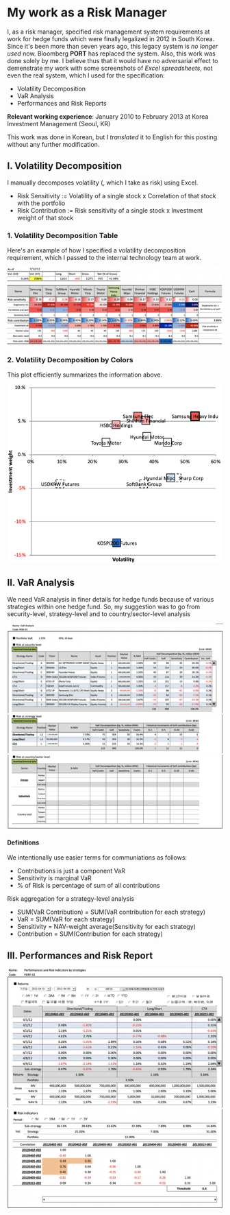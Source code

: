 # My work as a Risk Manager
I, as a risk manager, specified risk management system requirements at work for hedge funds which were finally legalized in 2012 in South Korea. Since it's been more than seven years ago, this legacy system is *no longer used* now. Bloomberg **PORT** has replaced the system. Also, this work was done solely by me. I believe thus that it would have no adversarial effect to demenstrate my work with some screenshots of *Excel spreadsheets*, not even the real system, which I used for the specification:
- Volatility Decomposition
- VaR Analysis
- Performances and Risk Reports

**Relevant working experience**: January 2010 to February 2013 at Korea Investment Management (Seoul, KR)

This work was done in Korean, but I *translated* it to English for this posting without any further modification.

## I. Volatility Decomposition
I manually decomposes volatility (, which I take as risk) using Excel.
- Risk Sensitivity := Volatility of a single stock x Correlation of that stock with the portfolio
- Risk Contribution := Risk sensitivity of a single stock x Investment weight of that stock


### 1. Volatility Decomposition Table
Here's an example of how I specified a volatility decomposition requirement, which I passed to the internal technology team at work.

![volatility_decomposition](volatility_decomposition.png)


### 2. Volatility Decomposition by Colors
This plot efficiently summarizes the information above.

![volatility_decomposition_by_colors](volatility_decomposition_by_colors.png)



## II. VaR Analysis
We need VaR analysis in finer details for hedge funds because of various strategies within one hedge fund. So, my suggestion was to go from security-level, strategy-level and to country/sector-level analysis

![var_analysis_1](var_analysis_1.png)
![var_analysis_2](var_analysis_2.png)
![var_analysis_3](var_analysis_3.png)

#### Definitions
We intentionally use easier terms for communiations as follows:
  - Contributions is just a component VaR
  - Sensitivity is marginal VaR
  - % of Risk is percentage of sum of all contributions
  
Risk aggregation for a strategy-level analysis
  - SUM(VaR Contribution) = SUM(VaR contribution for each strategy)
  - VaR = SUM(VaR for each strategy)
  - Sensitivity = NAV-weight average(Sensitivity for each strategy)
  - Contribution = SUM(Contribution for each strategy)



## III. Performances and Risk Report
![performances_and_risk_indicators_by_strategies](performances_and_risk_indicators_by_strategies.png)
![performances_and_risk_indicators_by_strategies_2](performances_and_risk_indicators_by_strategies_2.png)

